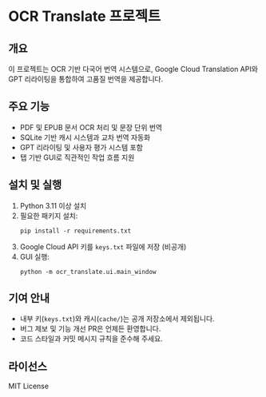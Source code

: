 
# OCR Translate 프로젝트

## 개요
이 프로젝트는 OCR 기반 다국어 번역 시스템으로, Google Cloud Translation API와 GPT 리라이팅을 통합하여 고품질 번역을 제공합니다.

## 주요 기능
- PDF 및 EPUB 문서 OCR 처리 및 문장 단위 번역
- SQLite 기반 캐시 시스템과 교차 번역 자동화
- GPT 리라이팅 및 사용자 평가 시스템 포함
- 탭 기반 GUI로 직관적인 작업 흐름 지원

## 설치 및 실행
1. Python 3.11 이상 설치
2. 필요한 패키지 설치:
   ```
   pip install -r requirements.txt
   ```
3. Google Cloud API 키를 `keys.txt` 파일에 저장 (비공개)
4. GUI 실행:
   ```
   python -m ocr_translate.ui.main_window
   ```

## 기여 안내
- 내부 키(`keys.txt`)와 캐시(`cache/`)는 공개 저장소에서 제외됩니다.
- 버그 제보 및 기능 개선 PR은 언제든 환영합니다.
- 코드 스타일과 커밋 메시지 규칙을 준수해 주세요.

## 라이선스
MIT License
